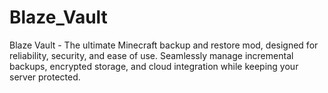 # Blaze_Vault
Blaze Vault - The ultimate Minecraft backup and restore mod, designed for reliability, security, and ease of use. Seamlessly manage incremental backups, encrypted storage, and cloud integration while keeping your server protected.
